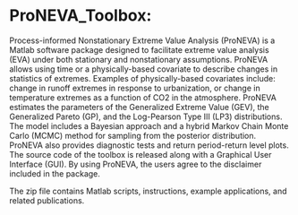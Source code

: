 # ProNEVA_Toolbox:
Process-informed Nonstationary Extreme Value Analysis (ProNEVA) is a Matlab software package designed to facilitate extreme value analysis (EVA) under both stationary and nonstationary assumptions. ProNEVA allows using time or a physically-based covariate to describe changes in statistics of extremes. Examples of physically-based covariates include: change in runoff extremes in response to urbanization, or change in temperature extremes as a function of CO2 in the atmosphere. ProNEVA estimates the parameters of the Generalized Extreme Value (GEV), the Generalized Pareto (GP), and the Log-Pearson Type III (LP3) distributions. The model includes a Bayesian approach and a hybrid Markov Chain Monte Carlo (MCMC) method for sampling from the posterior distribution. ProNEVA also provides diagnostic tests and return period-return level plots. The source code of the toolbox is released along with a Graphical User Interface (GUI). By using ProNEVA, the users agree to the disclaimer included in the package.

The zip file contains Matlab scripts, instructions, example applications, and related publications.
